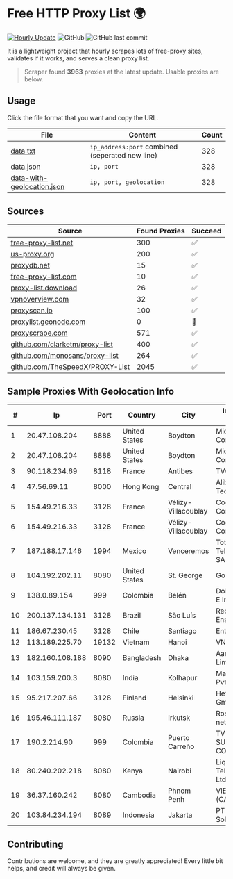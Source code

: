 
# Free HTTP Proxy List 🌍

[![Hourly Update](https://github.com/mertguvencli/http-proxy-list/actions/workflows/main.yml/badge.svg?branch=main)](https://github.com/mertguvencli/http-proxy-list/actions/workflows/main.yml)
![GitHub](https://img.shields.io/github/license/mertguvencli/http-proxy-list)
![GitHub last commit](https://img.shields.io/github/last-commit/mertguvencli/http-proxy-list)

It is a lightweight project that hourly scrapes lots of free-proxy sites, validates if it works, and serves a clean proxy list.


> Scraper found **3963** proxies at the latest update. Usable proxies are below.

## Usage

Click the file format that you want and copy the URL.


|File|Content|Count|
|----|-------|-----|
|[data.txt](https://raw.githubusercontent.com/mertguvencli/http-proxy-list/main/proxy-list/data.txt)|`ip_address:port` combined (seperated new line)|328|
|[data.json](https://raw.githubusercontent.com/mertguvencli/http-proxy-list/main/proxy-list/data.json)|`ip, port`|328|
|[data-with-geolocation.json](https://raw.githubusercontent.com/mertguvencli/http-proxy-list/main/proxy-list/data-with-geolocation.json)|`ip, port, geolocation`|328|

## Sources

|Source|Found Proxies|Succeed|
|------|-------------|-------|
|[free-proxy-list.net](https://free-proxy-list.net)|300|✅|
|[us-proxy.org](https://www.us-proxy.org)|200|✅|
|[proxydb.net](http://proxydb.net)|15|✅|
|[free-proxy-list.com](https://free-proxy-list.com/?page=&port=&type%5B%5D=http&type%5B%5D=https&up_time=0&search=Search)|10|✅|
|[proxy-list.download](https://www.proxy-list.download/HTTP)|26|✅|
|[vpnoverview.com](https://vpnoverview.com/privacy/anonymous-browsing/free-proxy-servers)|32|✅|
|[proxyscan.io](https://www.proxyscan.io)|100|✅|
|[proxylist.geonode.com](https://proxylist.geonode.com/api/proxy-list?limit=300&page=1&sort_by=lastChecked&sort_type=desc&protocols=http,https)|0|🚫|
|[proxyscrape.com](https://api.proxyscrape.com/v2/?request=displayproxies&protocol=http&timeout=10000&country=all&ssl=all&anonymity=all)|571|✅|
|[github.com/clarketm/proxy-list](https://raw.githubusercontent.com/clarketm/proxy-list/master/proxy-list-raw.txt)|400|✅|
|[github.com/monosans/proxy-list](https://raw.githubusercontent.com/monosans/proxy-list/main/proxies/http.txt)|264|✅|
|[github.com/TheSpeedX/PROXY-List](https://raw.githubusercontent.com/TheSpeedX/PROXY-List/master/http.txt)|2045|✅|


## Sample Proxies With Geolocation Info

|#|Ip|Port|Country|City|Internet Service Provider|
|-|--|----|-------|----|-------------------------|
|1|20.47.108.204|8888|United States|Boydton|Microsoft Corporation|
|2|20.47.108.204|8888|United States|Boydton|Microsoft Corporation|
|3|90.118.234.69|8118|France|Antibes|TVCCONV|
|4|47.56.69.11|8000|Hong Kong|Central|Alibaba (US) Technology Co., Ltd.|
|5|154.49.216.33|3128|France|Vélizy-Villacoublay|Cogent Communications|
|6|154.49.216.33|3128|France|Vélizy-Villacoublay|Cogent Communications|
|7|187.188.17.146|1994|Mexico|Venceremos|Total Play Telecomunicaciones SA De CV|
|8|104.192.202.11|8080|United States|St. George|Go Fiber|
|9|138.0.89.154|999|Colombia|Belén|Dobleclick Software E Ingeneria|
|10|200.137.134.131|3128|Brazil|São Luís|Rede Nacional de Ensino e Pesquisa|
|11|186.67.230.45|3128|Chile|Santiago|Entel Chile S.A.|
|12|113.189.225.70|19132|Vietnam|Hanoi|VNPT|
|13|182.160.108.188|8090|Bangladesh|Dhaka|Aamra Networks Limited|
|14|103.159.200.3|8080|India|Kolhapur|Maxtech Broadband Pvt Ltd|
|15|95.217.207.66|3128|Finland|Helsinki|Hetzner Online GmbH|
|16|195.46.111.187|8080|Russia|Irkutsk|Rostelecom networks|
|17|190.2.214.90|999|Colombia|Puerto Carreño|TV AZTECA SUCURSAL COLOMBIA|
|18|80.240.202.218|8080|Kenya|Nairobi|Liquid Telecommunications Ltd|
|19|36.37.160.242|8080|Cambodia|Phnom Penh|VIETTEL (CAMBODIA) PTE.|
|20|103.84.234.194|8089|Indonesia|Jakarta|PT Maxindo Mitra Solusi|



## Contributing

Contributions are welcome, and they are greatly appreciated! Every
little bit helps, and credit will always be given.

